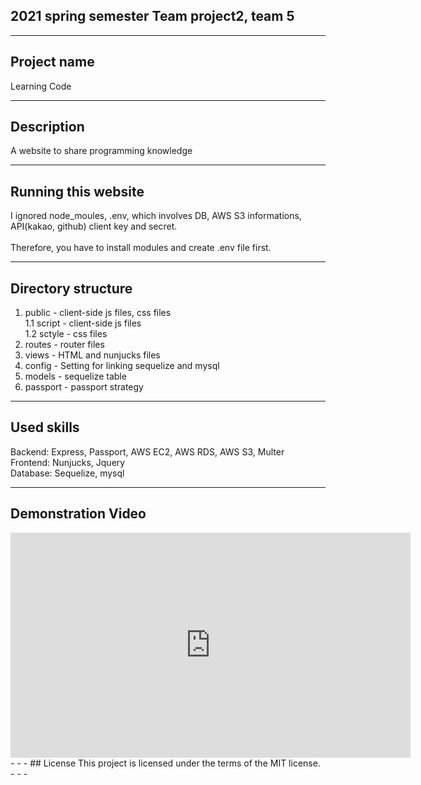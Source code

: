 ## 2021 spring semester Team project2, team 5
- - -
## Project name
  Learning Code
- - -
## Description
  A website to share programming knowledge
- - -
## Running this website
  I ignored node_moules, .env, which involves DB, AWS S3 informations, API(kakao, github) client key and secret.<br>  
  Therefore, you have to install modules and create .env file first.
- - -
## Directory structure
1. public - client-side js files,  css files<br>
   1.1 script - client-side js files<br>
   1.2 sctyle - css files<br>
2. routes - router files
3. views - HTML and nunjucks files
4. config - Setting for linking sequelize and mysql
5. models - sequelize table
6. passport - passport strategy
- - -
## Used skills
  Backend: Express, Passport, AWS EC2, AWS RDS, AWS S3, Multer<br>
  Frontend: Nunjucks, Jquery<br>
  Database: Sequelize, mysql
- - -
## Demonstration Video
<iframe width="640" height="360" src="https://www.youtube.com/watch?v=sE_0v_QY6H0" frameborder="0" gesture="media" allowfullscreen=""></iframe>
- - -
## License
  This project is licensed under the terms of the MIT license.
- - -


